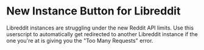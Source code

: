 # New Instance Button for Libreddit 

Libreddit instances are struggling under the new Reddit API limits. Use this userscript to automatically get redirected to another Libreddit instance if the one you're at is giving you the "Too Many Requests" error.